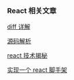### React 相关文章

[diff 详解](https://zhuanlan.zhihu.com/p/20346379)

[源码解析](https://juejin.im/post/6844903568487497741)

[react 技术揭秘](https://react.iamkasong.com/)

[实现一个 react 脚手架](https://segmentfault.com/a/1190000019126657)
